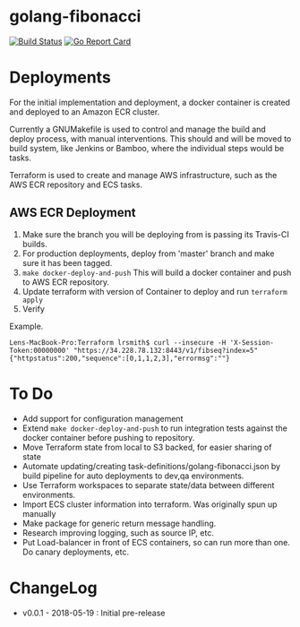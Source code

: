 # golang-fibonacci

[![Build Status](https://api.travis-ci.org/lrsmith/golang-fibonacci.svg?branch=master)](https://travis-ci.org/lrsmith/go-fibonacci)
[![Go Report Card](https://goreportcard.com/badge/github.com/lrsmith/golang-fibonacci)](https://goreportcard.com/report/github.com/lrsmith/golang-fibonacci)


# Deployments

 For the initial implementation and deployment, a docker container is created and deployed to an Amazon ECR cluster.

Currently a GNUMakefile is used to control and manage the build and deploy process, with
manual interventions. This should and will be moved to build system, like Jenkins or
Bamboo, where the individual steps would be tasks.

Terraform is used to create and manage AWS infrastructure, such as the AWS ECR
repository and ECS tasks.


## AWS ECR Deployment

1. Make sure the branch you will be deploying from is passing its Travis-CI builds.
2. For production deployments, deploy from 'master' branch and make sure it has been tagged.
3. `make docker-deploy-and-push` This will build a docker container and push to AWS ECR repository.
4. Update terraform with version of Container to deploy and run `terraform apply`
5. Verify

Example.
```
Lens-MacBook-Pro:Terraform lrsmith$ curl --insecure -H 'X-Session-Token:00000000' "https://34.228.78.132:8443/v1/fibseq?index=5"
{"httpstatus":200,"sequence":[0,1,1,2,3],"errormsg":""}
```


# To Do
* Add support for configuration management
* Extend `make docker-deploy-and-push` to run integration tests against the docker container before pushing to repository.
* Move Terraform state from local to S3 backed, for easier sharing of state
* Automate updating/creating task-definitions/golang-fibonacci.json by build pipeline for auto deployments to dev,qa environments.
* Use Terraform workspaces to separate state/data between different environments.
* Import ECS cluster information into terraform. Was originally spun up manually
* Make package for generic return message handling.
* Research improving logging, such as source IP, etc.
* Put Load-balancer in front of ECS containers, so can run more than one. Do canary deployments, etc.

# ChangeLog

* v0.0.1 - 2018-05-19 : Initial pre-release
